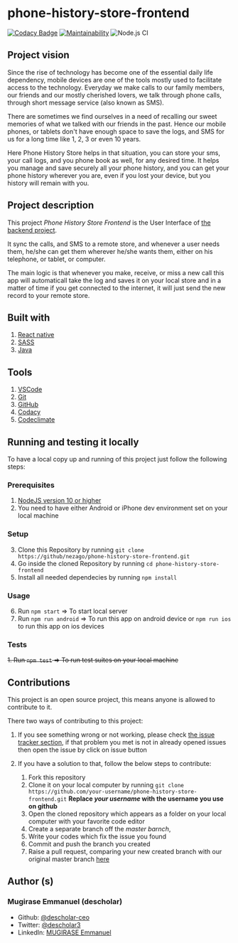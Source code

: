 # phone-history-store-frontend
[![Codacy Badge](https://api.codacy.com/project/badge/Grade/e1c7c0497f5a487d90610ab41e9db55f)](https://app.codacy.com/gh/nezago/phone-history-store-frontend?utm_source=github.com&utm_medium=referral&utm_content=nezago/phone-history-store-frontend&utm_campaign=Badge_Grade_Dashboard)  [![Maintainability](https://api.codeclimate.com/v1/badges/e5ff93644af293ab0e46/maintainability)](https://codeclimate.com/github/nezago/phone-history-store-frontend/maintainability)  ![Node.js CI](https://github.com/nezago/phone-history-store-frontend/workflows/Node.js%20CI/badge.svg)

## Project vision
Since the rise of technology has become one of the essential daily life dependency, mobile devices are one of the tools mostly used to facilitate access to the technology. Everyday we make calls to our family members, our friends and our mostly cherished lovers, we talk through phone calls, through short message service (also known as SMS).

There are sometimes we find ourselves in a need of recalling our sweet memories of what we talked with our friends in the past. Hence our mobile phones, or tablets don't have enough space to save the logs, and SMS for us for a long time like 1, 2, 3 or even 10 years.

Here Phone History Store helps in that situation, you can store your sms, your call logs, and you phone book as well, for any desired time. It helps you manage and save securely all your phone history, and you can get your phone history wherever you are, even if you lost your device, but you history will remain with you.

## Project description
This project *Phone History Store Frontend* is the User Interface of [the backend project](https://github.com/nezago/phone-history-store-backend).

It sync the calls, and SMS to a remote store, and whenever a user needs them, he/she can get them wherever he/she wants them, either on his telephone, or tablet, or computer.

The main logic is that whenever you make, receive, or miss a new call this app will automaticall take the log and saves it on your local store and in a matter of time if you get connected to the internet, it will just send the new record to your remote store. 

## Built with
1.  [React native](https://reactnative.dev/)
2.  [SASS](https://sass-lang.com/)
3.  [Java](https://www.java.com/en/)

## Tools
1.  [VSCode](https://code.visualstudio.com/)
2.  [Git](https://git-scm.com/)
3.  [GitHub](https://www.github.com/)
4.  [Codacy](https://www.codacy.com/)
5.  [Codeclimate](https://codeclimate.com/)

## Running and testing it locally
To have a local copy up and running of this project just follow the following steps:

### Prerequisites
1.  [NodeJS version 10 or higher](https://nodejs.org/en/)
2.  You need to have either Android or iPhone dev environment set on your local machine

### Setup
3.  Clone this Repository by running `git clone https://github/nezago/phone-history-store-frontend.git`
4.  Go inside the cloned Repository by running `cd phone-history-store-frontend`
5.  Install all needed dependecies by running `npm install`

### Usage
6.  Run `npm start` => To start local server
7.  Run `npm run android` => To run this app on android device or `npm run ios` to run this app on ios devices

### Tests
~~1.    Run `npm test` => To run test suites on your local machine~~

## Contributions
This project is an open source project, this means anyone is allowed to contribute to it.

There two ways of contributing to this project:

1.  If you see something wrong or not working, please check [the issue tracker section](https://github.com/nezago/phone-history-store-frontend/issues), if that problem you met is not in already opened issues then open the issue by click on issue button

2.  If you have a solution to that, follow the below steps to contribute:
    1.  Fork this repository
    2.  Clone it on your local computer by running `git clone https://github.com/your-username/phone-history-store-frontend.git` __Replace *your username* with the username you use on github__
    3.  Open the cloned repository which appears as a folder on your local computer with your favorite code editor
    4.  Create a separate branch off the *master barnch*,
    5.  Write your codes which fix the issue you found
    6.  Commit and push the branch you created
    7.  Raise a pull request, comparing your new created branch with our original master branch [here](https://github.com/nezago/phone-history-store-frontend)

## Author (s)
### Mugirase Emmanuel (descholar)
*   Github: [@descholar-ceo](https://github.com/descholar-ceo)
*   Twitter: [@descholar3](https://twitter.com/descholar3)
*   LinkedIn: [MUGIRASE Emmanuel](linkedin.com/in/mugirase-emmanuel-a90b49143)
